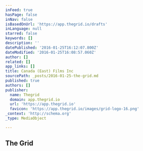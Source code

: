 ```yaml
---
inFeed: true
hasPage: false
inNav: false
isBasedOnUrl: 'https://app.thegrid.io/drafts'
inLanguage: null
starred: false
keywords: []
description: ''
datePublished: '2016-01-25T16:12:07.800Z'
dateModified: '2016-01-25T16:08:57.060Z'
author: []
related: []
app_links: []
title: Canada (East) Films Inc
sourcePath: _posts/2016-01-25-the-grid.md
published: true
authors: []
publisher:
  name: Thegrid
  domain: app.thegrid.io
  url: 'https://app.thegrid.io'
  favicon: 'https://app.thegrid.io/images/grid-logo-16.png'
_context: 'http://schema.org'
_type: MediaObject

---
```

<article style=""><h1>The Grid</h1><p></p></article>